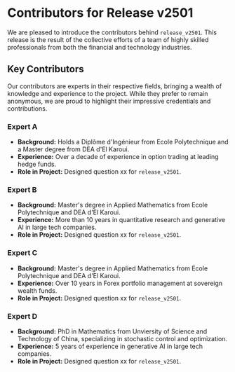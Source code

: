 # Contributors for Release v2501

We are pleased to introduce the contributors behind `release_v2501`. This release is the result of the collective efforts of a team of highly skilled professionals from both the financial and technology industries.

## Key Contributors

Our contributors are experts in their respective fields, bringing a wealth of knowledge and experience to the project. While they prefer to remain anonymous, we are proud to highlight their impressive credentials and contributions.

### Expert A
- **Background:** Holds a Diplôme d'Ingénieur from Ecole Polytechnique and a Master degree from DEA d'El Karoui.
- **Experience:** Over a decade of experience in option trading at leading hedge funds.
- **Role in Project:** Designed question xx for `release_v2501`.

### Expert B
- **Background:** Master's degree in Applied Mathematics from Ecole Polytechnique and DEA d'El Karoui.
- **Experience:** More than 10 years in quantitative research and generative AI in large tech companies.
- **Role in Project:** Designed question xx for `release_v2501`.

### Expert C
- **Background:** Master's degree in Applied Mathematics from Ecole Polytechnique and DEA d'El Karoui.
- **Experience:** Over 10 years in Forex portfolio management at sovereign wealth funds.
- **Role in Project:** Designed question xx for `release_v2501`.

### Expert D
- **Background:** PhD in Mathematics from Unviersity of Science and Technology of China, specializing in stochastic control and optimization.
- **Experience:** 5 years of experience in generative AI in large tech companies.
- **Role in Project:** Designed question xx for `release_v2501`.
